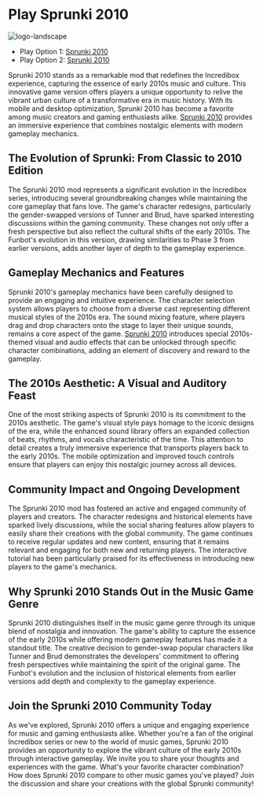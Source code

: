 # Play Sprunki 2010

![logo-landscape](https://github.com/user-attachments/assets/8e50fdb1-afb4-4561-9cf9-df054a0df2df)

  - Play Option 1: [Sprunki 2010](https://sprunki-incredibox.org/game/sprunki-2010)
  - Play Option 2: [Sprunki 2010](https://sprunki.la/game/sprunki-2010)

Sprunki 2010 stands as a remarkable mod that redefines the Incredibox experience, capturing the essence of early 2010s music and culture. This innovative game version offers players a unique opportunity to relive the vibrant urban culture of a transformative era in music history. With its mobile and desktop optimization, Sprunki 2010 has become a favorite among music creators and gaming enthusiasts alike. [Sprunki 2010](https://sprunki-incredibox.org/game/sprunki-2010) provides an immersive experience that combines nostalgic elements with modern gameplay mechanics.

## The Evolution of Sprunki: From Classic to 2010 Edition

The Sprunki 2010 mod represents a significant evolution in the Incredibox series, introducing several groundbreaking changes while maintaining the core gameplay that fans love. The game's character redesigns, particularly the gender-swapped versions of Tunner and Brud, have sparked interesting discussions within the gaming community. These changes not only offer a fresh perspective but also reflect the cultural shifts of the early 2010s. The Funbot's evolution in this version, drawing similarities to Phase 3 from earlier versions, adds another layer of depth to the gameplay experience.

## Gameplay Mechanics and Features

Sprunki 2010's gameplay mechanics have been carefully designed to provide an engaging and intuitive experience. The character selection system allows players to choose from a diverse cast representing different musical styles of the 2010s era. The sound mixing feature, where players drag and drop characters onto the stage to layer their unique sounds, remains a core aspect of the game. [Sprunki 2010](https://sprunki.la/game/sprunki-2010) introduces special 2010s-themed visual and audio effects that can be unlocked through specific character combinations, adding an element of discovery and reward to the gameplay.

## The 2010s Aesthetic: A Visual and Auditory Feast

One of the most striking aspects of Sprunki 2010 is its commitment to the 2010s aesthetic. The game's visual style pays homage to the iconic designs of the era, while the enhanced sound library offers an expanded collection of beats, rhythms, and vocals characteristic of the time. This attention to detail creates a truly immersive experience that transports players back to the early 2010s. The mobile optimization and improved touch controls ensure that players can enjoy this nostalgic journey across all devices.

## Community Impact and Ongoing Development

The Sprunki 2010 mod has fostered an active and engaged community of players and creators. The character redesigns and historical elements have sparked lively discussions, while the social sharing features allow players to easily share their creations with the global community. The game continues to receive regular updates and new content, ensuring that it remains relevant and engaging for both new and returning players. The interactive tutorial has been particularly praised for its effectiveness in introducing new players to the game's mechanics.

## Why Sprunki 2010 Stands Out in the Music Game Genre

Sprunki 2010 distinguishes itself in the music game genre through its unique blend of nostalgia and innovation. The game's ability to capture the essence of the early 2010s while offering modern gameplay features has made it a standout title. The creative decision to gender-swap popular characters like Tunner and Brud demonstrates the developers' commitment to offering fresh perspectives while maintaining the spirit of the original game. The Funbot's evolution and the inclusion of historical elements from earlier versions add depth and complexity to the gameplay experience.

## Join the Sprunki 2010 Community Today

As we've explored, Sprunki 2010 offers a unique and engaging experience for music and gaming enthusiasts alike. Whether you're a fan of the original Incredibox series or new to the world of music games, Sprunki 2010 provides an opportunity to explore the vibrant culture of the early 2010s through interactive gameplay. We invite you to share your thoughts and experiences with the game. What's your favorite character combination? How does Sprunki 2010 compare to other music games you've played? Join the discussion and share your creations with the global Sprunki community!

